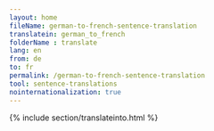 ```yaml
---
layout: home
fileName: german-to-french-sentence-translation
translatein: german_to_french
folderName : translate
lang: en
from: de
to: fr
permalink: /german-to-french-sentence-translation
tool: sentence-translations
nointernationalization: true
---
```

{% include section/translateinto.html %}
